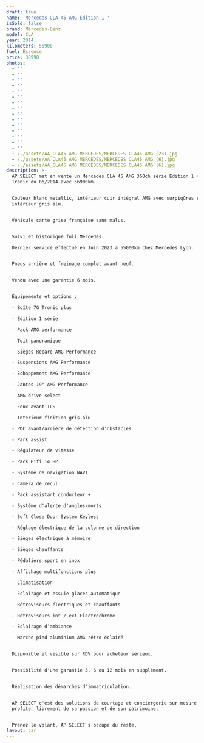 ```yaml
---
draft: true
name: 'Mercedes CLA 45 AMG Edition 1 '
isSold: false
brand: Mercedes-Benz
model: CLA
year: 2014
kilometers: 56900
fuel: Essence
price: 38990
photos:
  - ''
  - ''
  - ''
  - ''
  - ''
  - ''
  - ''
  - ''
  - ''
  - ''
  - ''
  - ''
  - ''
  - ''
  - ''
  - /./assets/AA_CLA45 AMG MERCEDES/MERCEDES CLA45 AMG (23).jpg
  - /./assets/AA_CLA45 AMG MERCEDES/MERCEDES CLA45 AMG (6).jpg
  - /./assets/AA_CLA45 AMG MERCEDES/MERCEDES CLA45 AMG (6).jpg
description: >-
  AP SELECT met en vente un Mercedes CLA 45 AMG 360ch série Édition 1 4Matic 7G
  Tronic du 06/2014 avec 56900km.


  Couleur blanc metallic, intérieur cuir intégral AMG avec surpiqûres rouge,
  intérieur gris alu.


  Véhicule carte grise française sans malus.


  Suivi et historique full Mercedes.

  Dernier service effectué en Juin 2023 a 55000km chez Mercedes Lyon.


  Pneus arrière et freinage complet avant neuf.


  Vendu avec une garantie 6 mois.


  Équipements et options :

  - Boîte 7G Tronic plus

  - Edition 1 série

  - Pack AMG performance

  - Toit panoramique

  - Sièges Recaro AMG Performance

  - Suspensions AMG Performance

  - Échappement AMG Performance

  - Jantes 19" AMG Performance

  - AMG drive select

  - Feux avant ILS

  - Intérieur finition gris alu

  - PDC avant/arrière de détection d'obstacles

  - Park assist

  - Régulateur de vitesse

  - Pack Hifi 14 HP

  - Système de navigation NAVI

  - Caméra de recul

  - Pack assistant conducteur +

  - Système d'alerte d'angles-morts

  - Soft Close Door System Keyless

  - Réglage électrique de la colonne de direction

  - Sièges électrique à mémoire

  - Sièges chauffants

  - Pédaliers sport en inox

  - Affichage multifonctions plus

  - Climatisation

  - Éclairage et essuie-glaces automatique

  - Rétroviseurs électriques et chauffants

  - Rétroviseurs int / ext Electrochrome

  - Éclairage d’ambiance

  - Marche pied aluminium AMG rétro éclairé


  Disponible et visible sur RDV pour acheteur sérieux.


  Possibilité d'une garantie 3, 6 ou 12 mois en supplément.


  Réalisation des démarches d'immatriculation.


  AP SELECT c'est des solutions de courtage et conciergerie sur mesure pour
  profiter librement de sa passion et de son patrimoine.


  Prenez le volant, AP SELECT s'occupe du reste.
layout: car
---
```


